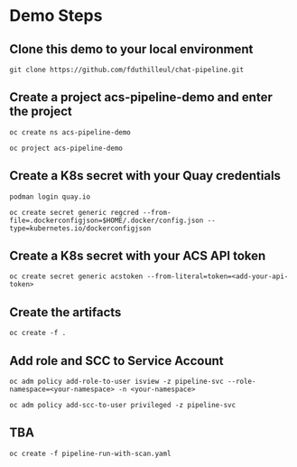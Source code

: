 # Demo Steps

## Clone this demo to your local environment

```
git clone https://github.com/fduthilleul/chat-pipeline.git
```
## Create a project acs-pipeline-demo and enter the project
```
oc create ns acs-pipeline-demo
```
```
oc project acs-pipeline-demo
```
## Create a K8s secret with your Quay credentials
```
podman login quay.io
```

```
oc create secret generic regcred --from-file=.dockerconfigjson=$HOME/.docker/config.json --type=kubernetes.io/dockerconfigjson
```
## Create a K8s secret with your ACS API token
```
oc create secret generic acstoken --from-literal=token=<add-your-api-token>
```
## Create the artifacts
```
oc create -f .
```
## Add role and SCC to Service Account
```
oc adm policy add-role-to-user isview -z pipeline-svc --role-namespace=<your-namespace> -n <your-namespace>
```

```
oc adm policy add-scc-to-user privileged -z pipeline-svc
```
## TBA
```
oc create -f pipeline-run-with-scan.yaml
```
